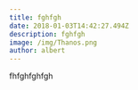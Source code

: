 ```yaml
---
title: fghfgh
date: 2018-01-03T14:42:27.494Z
description: fghfgh
image: /img/Thanos.png
author: albert
---
```

fhfghfghfgh
